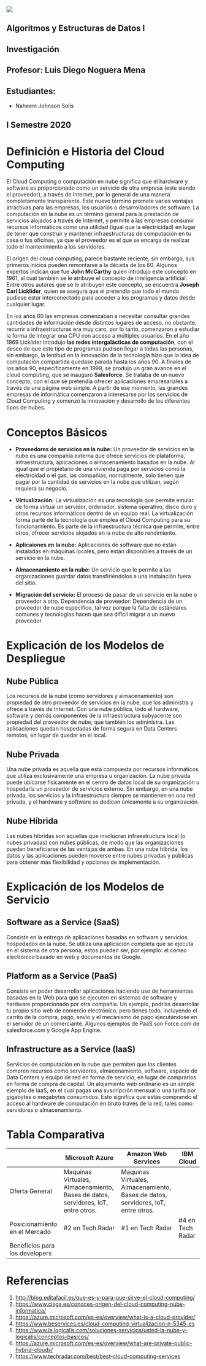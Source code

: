 ![](https://www.tec.ac.cr/sites/default/files/media/branding/logo-tec.png)

## Algoritmos y Estructuras de Datos I

## Investigación

## Profesor: Luis Diego Noguera Mena

## Estudiantes:
- Naheem Johnson Solís

## I Semestre 2020

# Definición e Historia del Cloud Computing

El Cloud Computing o computación en nube significa que el hardware y software es proporcionado como un servicio de otra empresa (este siendo el proveedor), a través de Internet, por lo general de una manera completamente transparente. Este nuevo término promete varias ventajas atractivas para las empresas, los usuarios o desarrolladores de software. La computación en la nube es un término general para la prestación de servicios alojados a través de Internet, y permite a las empresas consumir recursos informáticos como una utilidad (igual que la electricidad) en lugar de tener que construir y mantener infraestructuras de computación en tu casa o tus oficinas, ya que el proveedor es el que se encarga de realizar todo el mantenimiento a los servidores. 

El origen del cloud computing, parece bastante reciente, sin embargo, sus primeros inicios pueden remontarse a la década de los 60. Algunos expertos indican que fue **John McCarthy** quien introdujo este concepto en 1961, al cual también se le atribuye el concepto de inteligencia artificial. Entre otros autores que se le atribuyen este concepto, se encuentra **Joseph Carl Licklider**, quien se asegura que el pretendía que todo el mundo pudiese estar interconectado para acceder a los programas y datos desde cualquier lugar. 

En los años 60 las empresas comenzaban a necesitar consultar grandes cantidades de información desde distintos lugares de acceso, no obstante, recurrir a infraestructuras era muy caro, por lo tanto, comenzaron a estudiar la forma de integrar una CPU con acceso a múltiples usuarios. En el año 1969 Licklider introdujo  **las redes intergalácticas de computación**, con el deseo de que este tipo de programas pudisen llegar a todas las personas, sin embargo, la lentitud en la innovación de la tecnología hizo que la idea de computación compartida quedase parada hasta los años 90. A finales de los años 90, específicamente en 1999, se produjo un gran avance en el cloud computing, que se inauguró **Salesforce**. Se trataba de un nuevo concepto, con el que se pretendía ofrecer aplicaciones empresariales a través de una página web simple. A partir de ese momento, las grandes empresas de informática comenzaron a interesarse por los servicios de Cloud Computing y comenzó la innovación y desarrollo de los diferentes tipos de nubes.

# Conceptos Básicos 

- **Proveedores de servicios en la nube:** Un proveedor de servicios en la nube es una compañía externa que ofrece servicios de plataforma, infraestructura, aplicaciones o almacenamiento basados en la nube. Al igual que el propietario de una vivienda paga por servicios como la electricidad o el gas, las compañías, normalmente, solo tienen que pagar por la cantidad de servicios en la nube que utilizan, según requiera su negocio. 

- **Virtualización:** La virtualización es una tecnología que permite emular de forma virtual un servidor, ordenador, sistema operativo, disco duro y otros recursos informáticos dentro de un equipo real. La virtualización forma parte de la tecnología que emplea el Cloud Computing para su funcionamiento. Es parte de la infraestructura técnica que permite, entre otros, ofrecer servicios alojados en la nube de alto rendimiento. 

- **Aplicaiones en la nube:** Aplicaciones de software que no están instaladas en máquinas locales, pero están disponibles a través de un servicio en la nube.

- **Almacenamiento en la nube:**  Un servicio que le permite a las organizaciones guardar datos transfiriéndolos a una instalación fuera del sitio.

- **Migración del servicio:** El proceso de pasar de un servicio en la nube o proveedor a otro. Dependencia de proveedor: Dependencia de un proveedor de nube específico, tal vez porque la falta de estándares comunes y tecnologías hacen que sea difícil migrar a un nuevo proveedor.

# Explicación de los Modelos de Despliegue

## Nube Pública

Los recursos de la nube (como servidores y almacenamiento) son propiedad de otro proveedor de servicios en la nube, que los administra y ofrece a través de Internet.  Con una nube pública, todo el hardware, software y demás componentes de la infraestructura subyacente son propiedad del proveedor de nube, que también los administra. Las aplicaciones quedan hospedadas de forma segura en Data Centers remotos, en lugar de quedar en el local. 

## Nube Privada

Una nube privada es aquella que está compuesta por recursos informáticos que utiliza exclusivamente una empresa u organización. La nube privada puede ubicarse físicamente en el centro de datos local de su organización u hospedarla un proveedor de servicios externo. Sin embargo, en una nube privada, los servicios y la infraestructura siempre se mantienen en una red privada, y el hardware y software se dedican únicamente a su organización. 

## Nube Híbrida

Las nubes híbridas son aquellas que involucran infraestructura local (o nubes privadas) con nubes públicas, de modo que las organizaciones puedan beneficiarse de las ventajas de ambas. En una nube híbrida, los datos y las aplicaciones pueden moverse entre nubes privadas y públicas para obtener más flexibilidad y opciones de implementación.

# Explicación de los Modelos de Servicio

## Software as a Service (SaaS)

Consiste en la entrega de aplicaciones basadas en software y servicios hospedados en la nube. Se utiliza una aplicación completa que se ejecuta en el sistema de otra persona, estos pueden ser, por ejemplo: el correo electrónico basado en web y documentos de Google.

## Platform as a Service (PaaS)

Consiste en poder desarrollar aplicaciones haciendo uso de herramientas basadas en la Web para que se ejecuten en sistemas de software y hardware proporcionado por otra compañía. Un ejemplo, podrías desarrollar tu propio sitio web de comercio electrónico, pero tienes todo, incluyendo el carrito de la compra, pago, envío y el mecanismo de pago ejecutándose en el servidor de un comerciante. Algunos ejemplos de PaaS son Force.com de salesforce.com y Google App Engine.

## Infrastructure as a Service (IaaS)

Servicios de computación en la nube que permiten que los clientes compren recursos como servidores, almacenamiento, software, espacio de Data Centers y equipo de red en forma de servicio, en lugar de comprarlos en forma de compra de capital. Un alojamiento web ordinario es un simple ejemplo de IaaS, en el cual pagas una suscripción mensual o una tarifa por gigabytes o megabytes consumidos. Esto significa que estás comprando el acceso al hardware de computación en bruto través de la red, tales como servidores o almacenamiento.

# Tabla Comparativa

|                  | Microsoft Azure | Amazon Web Services  | IBM Cloud |
| --- | --- | --- | --- |
|  Oferta General  | Maquinas Virtuales, Almacenamiento, Bases de datos, servidores, IoT, entre otros.   |  Maquinas Virtuales, Almacenamiento, Bases de datos, servidores, IoT, entre otros.  |     |
|   Posicionamiento en el Mercado |   #2 en Tech Radar   |  #1 en Tech Radar |  #4 en Tech Radar   |
| Beneficios para los developers  |                 |    |   |   
    
# Referencias

1. http://blog.editafacil.es/que-es-y-para-que-sirve-el-cloud-computing/
2. https://www.cisga.es/conoces-origen-del-cloud-computing-nube-informatica/
3. https://azure.microsoft.com/es-es/overview/what-is-a-cloud-provider/
4. https://www.beservices.es/cloud-computing-virtualizacion-n-5345-es
5. https://www.la.logicalis.com/soluciones-servicios/usted-la-nube-y-logicalis/conceptos-basicos/
6. https://azure.microsoft.com/es-es/overview/what-are-private-public-hybrid-clouds/
7. https://www.techradar.com/best/best-cloud-computing-services



